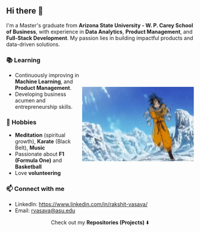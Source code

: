 ## Hi there 👋

I'm a Master's graduate from **Arizona State University - W. P. Carey School of Business**, with experience in **Data Analytics**, **Product Management**, and **Full-Stack Development**. My passion lies in building impactful products and data-driven solutions.

### 📚 Learning

<img src="assets/Goku6.gif" align="right" width="300" height="200" style="margin-top: 40px;">

- Continuously improving in **Machine Learning**, and **Product Management**.
- Developing business acumen and entrepreneurship skills.

### 🎯 Hobbies
- **Meditation** (spiritual growth), **Karate** (Black Belt), **Music**
- Passionate about **F1 (Formula One)** and **Basketball**
- Love **volunteering**

### 📫 Connect with me
- LinkedIn: https://www.linkedin.com/in/rakshit-vasava/
- Email: rvasava@asu.edu

<p align="center">
Check out my <b>Repositories (Projects)</b> ⬇️  
</p>


<!--
**airborne3521/airborne3521** is a ✨ _special_ ✨ repository because its `README.md` (this file) appears on your GitHub profile.

Here are some ideas to get you started:

- 🔭 I’m currently working on ...
- 🌱 I’m currently learning ...
- 👯 I’m looking to collaborate on ...
- 🤔 I’m looking for help with ...
- 💬 Ask me about ...
- 📫 How to reach me: ...
- 😄 Pronouns: ...
- ⚡ Fun fact: ...
-->

